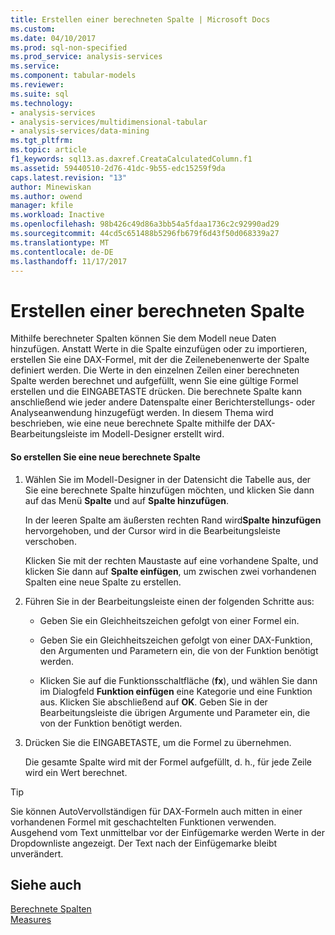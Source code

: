 ```yaml
---
title: Erstellen einer berechneten Spalte | Microsoft Docs
ms.custom: 
ms.date: 04/10/2017
ms.prod: sql-non-specified
ms.prod_service: analysis-services
ms.service: 
ms.component: tabular-models
ms.reviewer: 
ms.suite: sql
ms.technology:
- analysis-services
- analysis-services/multidimensional-tabular
- analysis-services/data-mining
ms.tgt_pltfrm: 
ms.topic: article
f1_keywords: sql13.as.daxref.CreataCalculatedColumn.f1
ms.assetid: 59440510-2d76-41dc-9b55-edc15259f9da
caps.latest.revision: "13"
author: Minewiskan
ms.author: owend
manager: kfile
ms.workload: Inactive
ms.openlocfilehash: 98b426c49d86a3bb54a5fdaa1736c2c92990ad29
ms.sourcegitcommit: 44cd5c651488b5296fb679f6d43f50d068339a27
ms.translationtype: MT
ms.contentlocale: de-DE
ms.lasthandoff: 11/17/2017
---
```

# <a name="create-a-calculated-column"></a>Erstellen einer berechneten Spalte
  Mithilfe berechneter Spalten können Sie dem Modell neue Daten hinzufügen. Anstatt Werte in die Spalte einzufügen oder zu importieren, erstellen Sie eine DAX-Formel, mit der die Zeilenebenenwerte der Spalte definiert werden. Die Werte in den einzelnen Zeilen einer berechneten Spalte werden berechnet und aufgefüllt, wenn Sie eine gültige Formel erstellen und die EINGABETASTE drücken. Die berechnete Spalte kann anschließend wie jeder andere Datenspalte einer Berichterstellungs- oder Analyseanwendung hinzugefügt werden. In diesem Thema wird beschrieben, wie eine neue berechnete Spalte mithilfe der DAX-Bearbeitungsleiste im Modell-Designer erstellt wird.  
  
#### <a name="to-create-a-new-calculated-column"></a>So erstellen Sie eine neue berechnete Spalte  
  
1.  Wählen Sie im Modell-Designer in der Datensicht die Tabelle aus, der Sie eine berechnete Spalte hinzufügen möchten, und klicken Sie dann auf das Menü **Spalte** und auf **Spalte hinzufügen**.  
  
     In der leeren Spalte am äußersten rechten Rand wird**Spalte hinzufügen** hervorgehoben, und der Cursor wird in die Bearbeitungsleiste verschoben.  
  
     Klicken Sie mit der rechten Maustaste auf eine vorhandene Spalte, und klicken Sie dann auf **Spalte einfügen**, um zwischen zwei vorhandenen Spalten eine neue Spalte zu erstellen.  
  
2.  Führen Sie in der Bearbeitungsleiste einen der folgenden Schritte aus:  
  
    -   Geben Sie ein Gleichheitszeichen gefolgt von einer Formel ein.  
  
    -   Geben Sie ein Gleichheitszeichen gefolgt von einer DAX-Funktion, den Argumenten und Parametern ein, die von der Funktion benötigt werden.  
  
    -   Klicken Sie auf die Funktionsschaltfläche (**fx**), und wählen Sie dann im Dialogfeld **Funktion einfügen** eine Kategorie und eine Funktion aus. Klicken Sie abschließend auf **OK**. Geben Sie in der Bearbeitungsleiste die übrigen Argumente und Parameter ein, die von der Funktion benötigt werden.  
  
3.  Drücken Sie die EINGABETASTE, um die Formel zu übernehmen.  
  
     Die gesamte Spalte wird mit der Formel aufgefüllt, d. h., für jede Zeile wird ein Wert berechnet.  
  
> [!TIP]  
>  Sie können AutoVervollständigen für DAX-Formeln auch mitten in einer vorhandenen Formel mit geschachtelten Funktionen verwenden. Ausgehend vom Text unmittelbar vor der Einfügemarke werden Werte in der Dropdownliste angezeigt. Der Text nach der Einfügemarke bleibt unverändert.  
  
## <a name="see-also"></a>Siehe auch  
 [Berechnete Spalten](../../analysis-services/tabular-models/ssas-calculated-columns.md)   
 [Measures](../../analysis-services/tabular-models/measures-ssas-tabular.md)  
  
  
